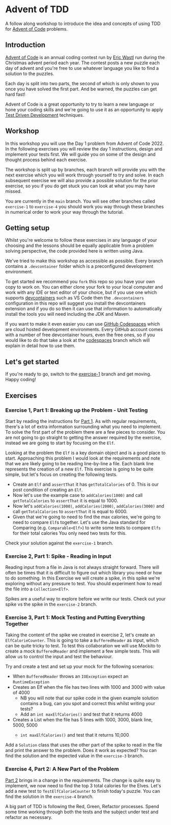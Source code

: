 # Advent of TDD

A follow along workshop to introduce the idea and concepts of using TDD for [Advent of Code](https://adventofcode.com) problems.

## Introduction

[Advent of Code](https://adventofcode.com/2023/about) is an annual coding contest run by [Eric Wastl](https://github.com/topaz) run during the Christmas advent period each year. The contest posts a new puzzle each day of advent and you're free to use whatever language you like to find a solution to the puzzles.

Each day is split into two parts, the second of which is only shown to you once you have solved the first part. And be warned, the puzzles can get hard fast!

Advent of Code is a great opportunity to try to learn a new language or hone your coding skills and we're going to use it as an opportunity to apply [Test Driven Development](https://en.wikipedia.org/wiki/Test-driven_development) techniques.

## Workshop

In this workshop you will use the Day 1 problem from Advent of Code 2022.
In the following exercises you will review the day 1 instructions, design and implement your tests first. We will guide you on some of the design and thought process behind each exercise.

The workshop is split up by branches, each branch will provide you with the next exercise which you will work through yourself to try and solve. In each subsequent exercise we will also provide a possible solution for the prior exercise, so you if you do get stuck you can look at what you may have missed.

You are currently in the `main` branch. You will see other branches called `exercise-1` to `exercise-4` you should work you way through these branches in numerical order to work your way through the tutorial.

## Getting setup

Whilst you're welcome to follow these exercises in any language of your choosing and the lessons should be equally applicable from a problem solving perspective, the code provided here is written using Java.

We've tried to make this workshop as accessible as possible. Every branch contains a `.devcontainer` folder which is a preconfigured development environment.

To get started we recommend you `fork` this repo so you have your own copy to work on. You can either clone your fork to your local computer and work with any IDE or text editor of your choice, but if you use one which supports [devcontainers](https://code.visualstudio.com/docs/devcontainers/containers) such as VS Code then the `.devcontainers` configuration in this repo will suggest you install the devcontainers extension and if you do so then it can use that information to automatically install the tools you will need including the JDK and Maven.

If you want to make it even easier you can use [GitHub Codespaces](https://github.com/features/codespaces) which are cloud hosted development environments. Every GitHub account comes with a number of free devcontainer hours, even the free ones, so if you would like to do that take a look at the [codespaces](https://github.com/jpgough/advent-of-tdd/tree/codespaces) branch which will explain in detail how to use them.

## Let's get started

If you're ready to go, switch to the [exercise-1](https://github.com/jpgough/advent-of-tdd/tree/exercise-1) branch and get moving. Happy coding!

## Exercises

### Exercise 1, Part 1: Breaking up the Problem - Unit Testing 

Start by reading the instructions for [Part 1](day1-part1.md).
As with regular requirements, there's a lot of extra information surrounding what you need to implement.
To solve the first part of the problem there are a few pieces to consider.
You are not going to go straight to getting the answer required by the exercise, instead we are going to start by focusing on the `Elf`.

Looking at the problem the `Elf` is a key domain object and is a good place to start.
Approaching this problem I would look at the requirements and note that we are likely going to be reading line-by-line a file.
Each blank line represents the creation of a new `Elf`.
This exercise is going to be quite simple, but let's focus on creating the following tests.

* Create an `Elf` and `assertThat` it has `getTotalCalories` of 0. 
This is our post condition of creating an `Elf`.
* Now let's use the example case to `addCalories(1000)` and call `getTotalCalories` to `assertThat` it is equal to 1000.
* Now let's `addCalories(1000)`, `addCalories(2000)`, `addCalories(3000)` and call `getTotalCalories` to `assertThat` it is equal to 6000.
* Given that we're going to need to find the max calories, we're going to need to compare `Elf`s together. 
Let's use the Java standard for Comparing (e.g. `Comparable<Elf>`) to write some tests to compare `Elfs` for their total calories
You only need two tests for this.

Check your solution against the `exercise-1` branch.

### Exercise 2, Part 1: Spike - Reading in Input

Reading input from a file in Java is not always straight forward.
There will often be times that it is difficult to figure out which library you need or how to do something.
In this Exercise we will create a spike, in this spike we're exploring without any pressure to test.
You should experiment how to read the file into a `Collection<Elf>`.

Spikes are a useful way to explore before we write our tests.
Check out your spike vs the spike in the `exercise-2` branch.

### Exercise 3, Part 1: Mock Testing and Putting Everything Together

Taking the content of the spike we created in exercise 2, let's create an `ElfCalorieCounter`.
This is going to take a `BufferedReader` as input, which can be quite tricky to test.
To test this collaboration we will use Mockito to create a mock `BufferedReader` and implement a few simple tests.
This will allow us to control the input and test the behaviour.

Try and create a test and set up your mock for the following scenarios:
* When `BufferedReader` throws an `IOException` expect an `RuntimeException`
* Creates an Elf when the file has two lines with 1000 and 3000 with value of 4000
   * NB you will note that our spike code in the given example solution contains a bug, can you spot and correct this whilst writing your tests? 
   * Add an `int maxElfCalories()` and test that it returns 4000
* Creates a List<Elf> when the file has 5 lines with 1000, 3000, blank line, 5000, 5000
   * `int maxElfCalories()` and test that it returns 10,000

Add a `Solution` class that uses the other part of the spike to read in the file and print the answer to the problem.
Does it work as expected?
You can find the solution and the expected value in the `exercise-3` branch.

### Exercise 4, Part 2: A New Part of the Problem

[Part 2](/day1-part2.md) brings in a change in the requirements. 
The change is quite easy to implement, we now need to find the top 3 total calories for the Elves.
Let's add a new test to `TestElfCalorieCounter` to finish today's puzzle.
You can find the solution in the `exercise-4` branch.

A big part of TDD is following the Red, Green, Refactor processes.
Spend some time working through both the tests and the subject under test and refactor as necessary.